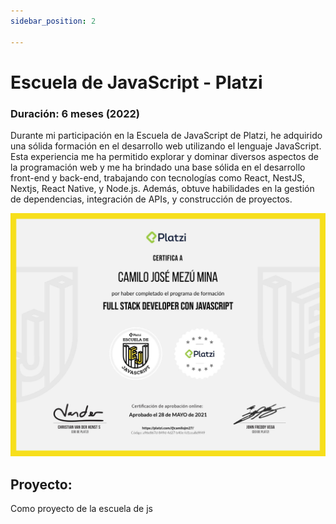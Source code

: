 ```yaml
---
sidebar_position: 2

---
```

# Escuela de JavaScript - Platzi
### Duración: 6 meses (2022)
Durante mi participación en la Escuela de JavaScript de Platzi, he adquirido una sólida formación en el desarrollo web
utilizando el lenguaje JavaScript. Esta experiencia me ha permitido explorar y dominar diversos aspectos de la
programación web y me ha brindado una base sólida en el desarrollo front-end y back-end,
trabajando con tecnologías como React, NestJS, Nextjs, React Native, y Node.js.
Además, obtuve habilidades en la gestión de dependencias, integración de APIs, y construcción de proyectos.

![Docs Version Dropdown](./img/diploma-javascript.jpg)

## Proyecto:
Como proyecto de la escuela de js 